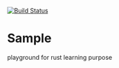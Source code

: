 [![Build Status](https://travis-ci.org/Incognitas/Orion.svg?branch=master)](https://travis-ci.org/Incognitas/Orion)

# Sample
playground for rust learning purpose
